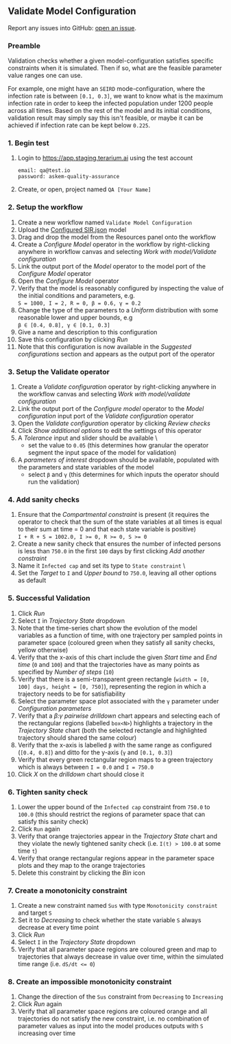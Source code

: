 ## Validate Model Configuration
Report any issues into GitHub: [open an issue](https://github.com/DARPA-ASKEM/terarium/issues/new?assignees=&labels=bug%2C+Q%26A&template=qa-issue.md&title=%5BBUG%5D%3A+).

### Preamble
Validation checks whether a given model-configuration satisfies specific constraints when it is simulated. Then if so, what are the feasible parameter value ranges one can use.

For example, one might have an `SEIRD` mode-configuration, where the infection rate is between `[0.1, 0.3]`, we want to know what is the maximum infection rate in order to keep the infected population under 1200 people across all times. Based on the rest of the model and its initial conditions, validation result may simply say this isn't feasible, or maybe it can be achieved if infection rate can be kept below `0.225`. 

### 1. Begin test
1. Login to https://app.staging.terarium.ai using the test account
    ```
    email: qa@test.io
    password: askem-quality-assurance
    ```
2. Create, or open, project named `QA [Your Name]`

### 2. Setup the workflow
1. Create a new workflow named `Validate Model Configuration`
2. Upload the [Configured SIR.json](https://github.com/DARPA-ASKEM/terarium/tree/main/testing/data) model
3. Drag and drop the model from the Resources panel onto the workflow
4. Create a _Configure Model_ operator in the workflow by right-clicking anywhere in workflow canvas and selecting _Work with model/Validate configuration_
5. Link the output port of the _Model_ operator to the model port of the _Configure Model_ operator
6. Open the _Configure Model_ operator
7. Verify that the model is reasonably configured by inspecting the value of the initial conditions and parameters, e.g.\
   `S = 1000, I = 2, R = 0, β = 0.6, γ = 0.2`
8. Change the type of the parameters to a _Uniform_ distribution with some reasonable lower and upper bounds, e.g \
  `β ∈ [0.4, 0.8], γ ∈ [0.1, 0.3]`
9. Give a name and description to this configuration
10. Save this configuration by clicking _Run_
11. Note that this configuration is now available in the _Suggested configurations_ section and appears as the output port of the operator

### 3. Setup the Validate operator
1. Create a _Validate configuration_ operator by right-clicking anywhere in the workflow canvas and selecting _Work with model/validate configuration_
2. Link the output port of the _Configure model_ operator to the _Model configuration_ input port of the _Validate configuration_ operator
3. Open the _Validate configuration_ operator by clicking _Review checks_
4. Click _Show additional options_ to edit the settings of this operator
5. A _Tolerance_ input and slider should be available \
    - set the value to `0.05` (this determines how granular the operator segment the input space of the model for validation)
7. A _parameters of interest_ dropdown should be available, populated with the parameters and state variables of the model
    - select `β` and `γ` (this determines for which inputs the operator should run the validation)

### 4. Add sanity checks
1. Ensure that the _Compartmental constraint_ is present (it requires the operator to check that the sum of the state variables at all times is equal to their sum at time = 0 and that each state variable is positive) \
    `I + R + S = 1002.0, I >= 0, R >= 0, S >= 0`
2. Create a new sanity check that ensures the number of infected persons is less than `750.0` in the first `100` days by first clicking _Add another constraint_
3. Name it `Infected cap` and set its type to `State constraint` \
4. Set the _Target_ to `I` and _Upper bound_ to `750.0`, leaving all other options as default

### 5. Successful Validation
1. Click _Run_
2. Select `I` in _Trajectory State_ dropdown
3. Note that the time-series chart show the evolution of the model variables as a function of time, with one trajectory per sampled points in parameter space (coloured green when they satisfy all sanity checks, yellow otherwise)
4. Verify that the x-axis of this chart include the given _Start time_ and _End time_ (`0` and `100`) and that the trajectories have as many points as specified by _Number of steps_ (`10`)
5. Verify that there is a semi-transparent green rectangle (`width = [0, 100] days, height = [0, 750]`), representing the region in which a trajectory needs to be for satisfiability
6. Select the parameter space plot associated with the `γ` parameter under _Configuration parameters_
7. Verify that a _β:γ pairwise drilldown_ chart appears and selecting each of the rectangular regions (labelled `box<N>`) highlights a trajectory in the _Trajectory State_ chart (both the selected rectangle and highlighted trajectory should shared the same colour)
8. Verify that the x-axis is labelled `β` with the same range as configured (`[0.4, 0.8]`) and ditto for the y-axis (`γ` and `[0.1, 0.3]`)
9. Verify that every green rectangular region maps to a green trajectory which is always between `I = 0.0` and `I = 750.0`
10. Click _X_ on the _drilldown_ chart should close it

### 6. Tighten sanity check
1. Lower the upper bound of the `Infected cap` constraint from `750.0` to `100.0` (this should restrict the regions of parameter space that can satisfy this sanity check)
2. Click `Run` again
3. Verify that orange trajectories appear in the _Trajectory State_ chart and they violate the newly tightened sanity check (i.e. `I(t) > 100.0` at some time `t`)
4. Verify that orange rectangular regions appear in the parameter space plots and they map to the orange trajectories
5. Delete this constraint by clicking the _Bin_ icon

### 7. Create a monotonicity constraint
1. Create a new constraint named `Sus` with type `Monotonicity constraint` and target `S`
2. Set it to _Decreasing_ to check whether the state variable `S` always decrease at every time point
3. Click _Run_
4. Select `I` in the _Trajectory State_ dropdown
5. Verify that all parameter space regions are coloured green and map to trajectories that always decrease in value over time, within the simulated time range (i.e. `dS/dt <= 0`)

### 8. Create an impossible monotonicity constraint
1. Change the direction of the `Sus` constraint from `Decreasing` to `Increasing`
2. Click _Run_ again
3. Verify that all parameter space regions are coloured orange and all trajectories do not satisfy the new constraint, i.e. no combination of parameter values as input into the model produces outputs with `S` increasing over time
